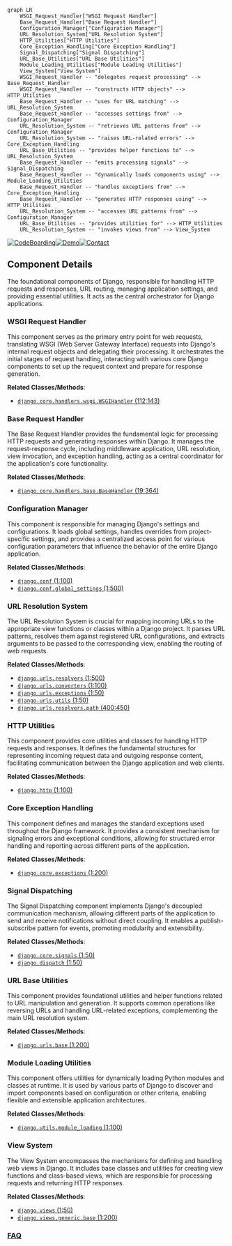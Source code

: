 ```mermaid
graph LR
    WSGI_Request_Handler["WSGI Request Handler"]
    Base_Request_Handler["Base Request Handler"]
    Configuration_Manager["Configuration Manager"]
    URL_Resolution_System["URL Resolution System"]
    HTTP_Utilities["HTTP Utilities"]
    Core_Exception_Handling["Core Exception Handling"]
    Signal_Dispatching["Signal Dispatching"]
    URL_Base_Utilities["URL Base Utilities"]
    Module_Loading_Utilities["Module Loading Utilities"]
    View_System["View System"]
    WSGI_Request_Handler -- "delegates request processing" --> Base_Request_Handler
    WSGI_Request_Handler -- "constructs HTTP objects" --> HTTP_Utilities
    Base_Request_Handler -- "uses for URL matching" --> URL_Resolution_System
    Base_Request_Handler -- "accesses settings from" --> Configuration_Manager
    URL_Resolution_System -- "retrieves URL patterns from" --> Configuration_Manager
    URL_Resolution_System -- "raises URL-related errors" --> Core_Exception_Handling
    URL_Base_Utilities -- "provides helper functions to" --> URL_Resolution_System
    Base_Request_Handler -- "emits processing signals" --> Signal_Dispatching
    Base_Request_Handler -- "dynamically loads components using" --> Module_Loading_Utilities
    Base_Request_Handler -- "handles exceptions from" --> Core_Exception_Handling
    Base_Request_Handler -- "generates HTTP responses using" --> HTTP_Utilities
    URL_Resolution_System -- "accesses URL patterns from" --> Configuration_Manager
    URL_Base_Utilities -- "provides utilities for" --> HTTP_Utilities
    URL_Resolution_System -- "invokes views from" --> View_System
```
[![CodeBoarding](https://img.shields.io/badge/Generated%20by-CodeBoarding-9cf?style=flat-square)](https://github.com/CodeBoarding/GeneratedOnBoardings)[![Demo](https://img.shields.io/badge/Try%20our-Demo-blue?style=flat-square)](https://www.codeboarding.org/demo)[![Contact](https://img.shields.io/badge/Contact%20us%20-%20contact@codeboarding.org-lightgrey?style=flat-square)](mailto:contact@codeboarding.org)

## Component Details

The foundational components of Django, responsible for handling HTTP requests and responses, URL routing, managing application settings, and providing essential utilities. It acts as the central orchestrator for Django applications.

### WSGI Request Handler
This component serves as the primary entry point for web requests, translating WSGI (Web Server Gateway Interface) requests into Django's internal request objects and delegating their processing. It orchestrates the initial stages of request handling, interacting with various core Django components to set up the request context and prepare for response generation.


**Related Classes/Methods**:

- <a href="https://github.com/django/django/blob/master/django/core/handlers/wsgi.py#L112-L143" target="_blank" rel="noopener noreferrer">`django.core.handlers.wsgi.WSGIHandler` (112:143)</a>


### Base Request Handler
The Base Request Handler provides the fundamental logic for processing HTTP requests and generating responses within Django. It manages the request-response cycle, including middleware application, URL resolution, view invocation, and exception handling, acting as a central coordinator for the application's core functionality.


**Related Classes/Methods**:

- <a href="https://github.com/django/django/blob/master/django/core/handlers/base.py#L19-L364" target="_blank" rel="noopener noreferrer">`django.core.handlers.base.BaseHandler` (19:364)</a>


### Configuration Manager
This component is responsible for managing Django's settings and configurations. It loads global settings, handles overrides from project-specific settings, and provides a centralized access point for various configuration parameters that influence the behavior of the entire Django application.


**Related Classes/Methods**:

- <a href="https://github.com/django/django/blob/master/django/template/backends/django.py#L1-L100" target="_blank" rel="noopener noreferrer">`django.conf` (1:100)</a>
- <a href="https://github.com/django/django/blob/master/django/conf/global_settings.py#L1-L500" target="_blank" rel="noopener noreferrer">`django.conf.global_settings` (1:500)</a>


### URL Resolution System
The URL Resolution System is crucial for mapping incoming URLs to the appropriate view functions or classes within a Django project. It parses URL patterns, resolves them against registered URL configurations, and extracts arguments to be passed to the corresponding view, enabling the routing of web requests.


**Related Classes/Methods**:

- <a href="https://github.com/django/django/blob/master/django/urls/resolvers.py#L1-L500" target="_blank" rel="noopener noreferrer">`django.urls.resolvers` (1:500)</a>
- <a href="https://github.com/django/django/blob/master/django/urls/converters.py#L1-L100" target="_blank" rel="noopener noreferrer">`django.urls.converters` (1:100)</a>
- <a href="https://github.com/django/django/blob/master/django/urls/exceptions.py#L1-L50" target="_blank" rel="noopener noreferrer">`django.urls.exceptions` (1:50)</a>
- <a href="https://github.com/django/django/blob/master/django/urls/utils.py#L1-L50" target="_blank" rel="noopener noreferrer">`django.urls.utils` (1:50)</a>
- <a href="https://github.com/django/django/blob/master/django/urls/resolvers.py#L400-L450" target="_blank" rel="noopener noreferrer">`django.urls.resolvers.path` (400:450)</a>


### HTTP Utilities
This component provides core utilities and classes for handling HTTP requests and responses. It defines the fundamental structures for representing incoming request data and outgoing response content, facilitating communication between the Django application and web clients.


**Related Classes/Methods**:

- <a href="https://github.com/django/django/blob/master/django/template/backends/django.py#L1-L100" target="_blank" rel="noopener noreferrer">`django.http` (1:100)</a>


### Core Exception Handling
This component defines and manages the standard exceptions used throughout the Django framework. It provides a consistent mechanism for signaling errors and exceptional conditions, allowing for structured error handling and reporting across different parts of the application.


**Related Classes/Methods**:

- <a href="https://github.com/django/django/blob/master/django/core/exceptions.py#L1-L200" target="_blank" rel="noopener noreferrer">`django.core.exceptions` (1:200)</a>


### Signal Dispatching
The Signal Dispatching component implements Django's decoupled communication mechanism, allowing different parts of the application to send and receive notifications without direct coupling. It enables a publish-subscribe pattern for events, promoting modularity and extensibility.


**Related Classes/Methods**:

- <a href="https://github.com/django/django/blob/master/django/core/signals.py#L1-L50" target="_blank" rel="noopener noreferrer">`django.core.signals` (1:50)</a>
- <a href="https://github.com/django/django/blob/master/django/template/backends/django.py#L1-L50" target="_blank" rel="noopener noreferrer">`django.dispatch` (1:50)</a>


### URL Base Utilities
This component provides foundational utilities and helper functions related to URL manipulation and generation. It supports common operations like reversing URLs and handling URL-related exceptions, complementing the main URL resolution system.


**Related Classes/Methods**:

- <a href="https://github.com/django/django/blob/master/django/urls/base.py#L1-L200" target="_blank" rel="noopener noreferrer">`django.urls.base` (1:200)</a>


### Module Loading Utilities
This component offers utilities for dynamically loading Python modules and classes at runtime. It is used by various parts of Django to discover and import components based on configuration or other criteria, enabling flexible and extensible application architectures.


**Related Classes/Methods**:

- <a href="https://github.com/django/django/blob/master/django/utils/module_loading.py#L1-L100" target="_blank" rel="noopener noreferrer">`django.utils.module_loading` (1:100)</a>


### View System
The View System encompasses the mechanisms for defining and handling web views in Django. It includes base classes and utilities for creating view functions and class-based views, which are responsible for processing requests and returning HTTP responses.


**Related Classes/Methods**:

- <a href="https://github.com/django/django/blob/master/django/template/backends/django.py#L1-L50" target="_blank" rel="noopener noreferrer">`django.views` (1:50)</a>
- <a href="https://github.com/django/django/blob/master/django/views/generic/base.py#L1-L200" target="_blank" rel="noopener noreferrer">`django.views.generic.base` (1:200)</a>




### [FAQ](https://github.com/CodeBoarding/GeneratedOnBoardings/tree/main?tab=readme-ov-file#faq)